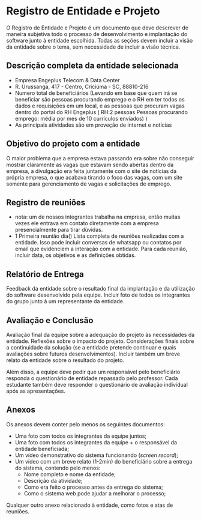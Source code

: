 # Registro de Entidade e Projeto

O Registro de Entidade e Projeto é um documento que deve descrever de maneira subjetiva todo o processo de desenvolvimento e implantação do software junto à entidade escolhida. Todas as seções devem incluir a visão da entidade sobre o tema, sem necessidade de incluir a visão técnica.

## Descrição completa da entidade selecionada

- Empresa Engeplus Telecom & Data Center 
- R. Urussanga, 417 - Centro, Criciúma - SC, 88810-216
- Numero total de beneficiários (Levando em base que quem irá se beneficiar são pessoas procurando emprego e o RH em ter todos os dados e requisições em um local, e as pessoas que procuram vagas dentro do portal do RH Engeplus ( RH:2 pessoas Pessoas procurando emprego: média por mes de 10 currículos enviados) ) 
- As principais atividades são em proveção de internet e notícias 

## Objetivo do projeto com a entidade

O maior problema que a empresa estava passando era sobre não conseguir mostrar claramente as vagas que estavam sendo abertas dentro da empresa, a divulgação era feita juntamente com o site de notícias da própria empresa, o que acabava tirando o foco das vagas, com um site somente para gerenciamento de vagas e solicitações de emprego. 

## Registro de reuniões

- nota: um de nossos integrantes trabalha na empresa, então muitas vezes ele entrava em contato diretamente com a empresa presencialmente para tirar dúvidas.
- 1 Primeira reunião dia()
Lista completa de reuniões realizadas com a entidade. Isso pode incluir conversas de whatsapp ou contatos por email que evidenciem a interação com a entidade. Para cada reunião, incluir data, os objetivos e as definições obtidas.

## Relatório de Entrega

Feedback da entidade sobre o resultado final da implantação e da utilização do software desenvolvido pela equipe. Incluir foto de todos os integrantes do grupo junto à um representante da entidade.

## Avaliação e Conclusão

Avaliação final da equipe sobre a adequação do projeto às necessidades da entidade. Reflexões sobre o impacto do projeto. Considerações finais sobre a continuidade da solução (se a entidade pretende continuar e quais avaliações sobre futuros desenvolvimentos). Incluir também um breve relato da entidade sobre o resultado do projeto.

Além disso, a equipe deve pedir que um responsável pelo beneficiário responda o questionário de entidade repassado pelo professor. Cada estudante também deve responder o questionário de avaliação individual após as apresentações.

## Anexos

Os anexos devem conter pelo menos os seguintes documentos:
 * Uma foto com todos os integrantes da equipe juntos;
 * Uma foto com todos os integrantes da equipe + o responsável da entidade beneficiada;
 * Um vídeo demonstrativo do sistema funcionando (*screen record*);
 * Um vídeo com um breve relato (1-2min) do beneficiário sobre a entrega do sistema, contendo pelo menos:
   * Nome completo e nome da entidade;
   * Descrição da atividade;
   * Como era feito o processo antes da entrega do sistema;
   * Como o sistema web pode ajudar a melhorar o processo;

Qualquer outro anexo relacionado à entidade, como fotos e atas de reuniões.